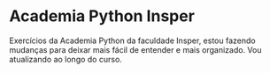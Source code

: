 # Academia Python Insper
Exercícios da Academia Python da faculdade Insper, estou fazendo mudanças para deixar mais fácil de entender e mais organizado.
Vou atualizando ao longo do curso.
